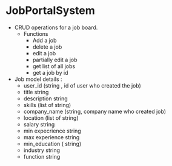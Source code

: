 # JobPortalSystem
* CRUD operations for a job board.
    * Functions
        *  Add a job
        *  delete a job
        *  edit a job
        *  partially edit a job
        *  get list of all jobs
        *  get a job by id
* Job model details :
    *  user_id (string , id of user who created the job)
    * title string
    *  description string
    *  skills (list of string)
    *  company_name (string, company name who created job)
    *  location (list of string)
    *  salary string
    *  min expecrience string
    *  max experience string
    *  min_education ( string)
    *  industry string
    *  function string

